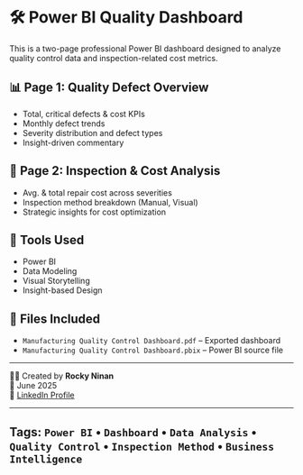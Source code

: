 # 🛠️ Power BI Quality Dashboard

This is a two-page professional Power BI dashboard designed to analyze quality control data and inspection-related cost metrics.

## 📊 Page 1: Quality Defect Overview
- Total, critical defects & cost KPIs
- Monthly defect trends
- Severity distribution and defect types
- Insight-driven commentary

## 🔎 Page 2: Inspection & Cost Analysis
- Avg. & total repair cost across severities
- Inspection method breakdown (Manual, Visual)
- Strategic insights for cost optimization

## 🔧 Tools Used
- Power BI
- Data Modeling
- Visual Storytelling
- Insight-based Design

## 📁 Files Included
- `Manufacturing Quality Control Dashboard.pdf` – Exported dashboard
- `Manufacturing Quality Control Dashboard.pbix` – Power BI source file

---

🧑‍💼 Created by **Rocky Ninan**  
📅 June 2025  
🔗 [LinkedIn Profile](https://www.linkedin.com/in/rockyninan)

---
**Tags**: `Power BI` • `Dashboard` • `Data Analysis` • `Quality Control` • `Inspection Method`  • `Business Intelligence`
---

